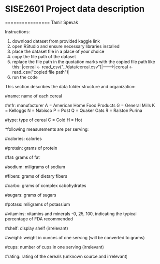 # SISE2601 Project data description
================
Tamir Spevak

Instructions:

1. download dataset from provided kaggle link
2. open RStudio and ensure necessary libraries installed
3. place the dataset file in a place of your choice
4. copy the file path of the dataset
5. replace the file path in the quotation marks with the copied file path like this:
|cereal <- read_csv("../data/cereal.csv")|--->|cereal <- read_csv("copied file path")|
6. run the code



This section describes the data folder structure and organization:


#name: name of each cereal

#mfr: manufacturer
A = American Home Food Products
G = General Mills
K = Kelloggs
N = Nabisco
P = Post
Q = Quaker Oats
R = Ralston Purina

#type: type of cereal
C = Cold 
H = Hot

*following measurements are per serving:

#calories: calories

#protein: grams of protein 

#fat: grams of fat

#sodium: miligrams of sodium

#fibers: grams of dietary fibers

#carbo: grams of complex cabohydrates

#sugars: grams of sugars

#potass: miligrams of potassium

#vitamins: vitamins and minerals -0, 25, 100, indicating the typical percentage of FDA recommended

#shelf: display shelf (irrelevant)

#weight: weight in ounces of one serving (will be converted to grams)

#cups: number of cups in one serving (irrelevant)

#rating: rating of the cereals (unknown source and irrelevant)